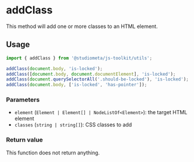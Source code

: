 # addClass

This method will add one or more classes to an HTML element.

## Usage

```js
import { addClass } from '@studiometa/js-toolkit/utils';

addClass(document.body, 'is-locked');
addClass([document.body, document.documentElement], 'is-locked');
addClass(document.querySelectorAll('.should-be-locked'), 'is-locked');
addClass(document.body, ['is-locked', 'has-pointer']);
```

### Parameters

- `element` (`Element | Element[] | NodeListOf<Element>`): the target HTML element
- `classes` (`string | string[]`): CSS classes to add

### Return value

This function does not return anything.
